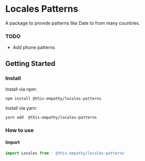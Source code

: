 # Locales Patterns

A package to provide patterns like Date to from many countries.

### TODO

- Add phone patterns

## Getting Started

### Install
Install via npm:
```console
npm install @this-empathy/locales-patterns
```

Install via yarn:
```console
yarn add  @this-empathy/locales-patterns
```

### How to use
#### Import

```javascript
import Locales from ' @this-empathy/locales-patterns'
```